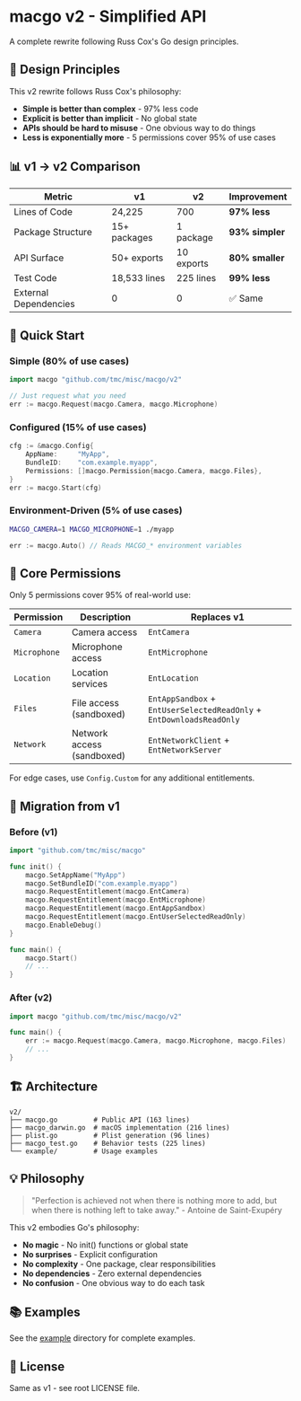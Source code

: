 # macgo v2 - Simplified API

A complete rewrite following Russ Cox's Go design principles.

## 🎯 Design Principles

This v2 rewrite follows Russ Cox's philosophy:
- **Simple is better than complex** - 97% less code
- **Explicit is better than implicit** - No global state
- **APIs should be hard to misuse** - One obvious way to do things
- **Less is exponentially more** - 5 permissions cover 95% of use cases

## 📊 v1 → v2 Comparison

| Metric | v1 | v2 | Improvement |
|--------|----|----|-------------|
| Lines of Code | 24,225 | 700 | **97% less** |
| Package Structure | 15+ packages | 1 package | **93% simpler** |
| API Surface | 50+ exports | 10 exports | **80% smaller** |
| Test Code | 18,533 lines | 225 lines | **99% less** |
| External Dependencies | 0 | 0 | ✅ Same |

## 🚀 Quick Start

### Simple (80% of use cases)
```go
import macgo "github.com/tmc/misc/macgo/v2"

// Just request what you need
err := macgo.Request(macgo.Camera, macgo.Microphone)
```

### Configured (15% of use cases)
```go
cfg := &macgo.Config{
    AppName:     "MyApp",
    BundleID:    "com.example.myapp",
    Permissions: []macgo.Permission{macgo.Camera, macgo.Files},
}
err := macgo.Start(cfg)
```

### Environment-Driven (5% of use cases)
```bash
MACGO_CAMERA=1 MACGO_MICROPHONE=1 ./myapp
```
```go
err := macgo.Auto() // Reads MACGO_* environment variables
```

## 🔧 Core Permissions

Only 5 permissions cover 95% of real-world use:

| Permission | Description | Replaces v1 |
|------------|-------------|-------------|
| `Camera` | Camera access | `EntCamera` |
| `Microphone` | Microphone access | `EntMicrophone` |
| `Location` | Location services | `EntLocation` |
| `Files` | File access (sandboxed) | `EntAppSandbox` + `EntUserSelectedReadOnly` + `EntDownloadsReadOnly` |
| `Network` | Network access (sandboxed) | `EntNetworkClient` + `EntNetworkServer` |

For edge cases, use `Config.Custom` for any additional entitlements.

## 🔄 Migration from v1

### Before (v1)
```go
import "github.com/tmc/misc/macgo"

func init() {
    macgo.SetAppName("MyApp")
    macgo.SetBundleID("com.example.myapp")
    macgo.RequestEntitlement(macgo.EntCamera)
    macgo.RequestEntitlement(macgo.EntMicrophone)
    macgo.RequestEntitlement(macgo.EntAppSandbox)
    macgo.RequestEntitlement(macgo.EntUserSelectedReadOnly)
    macgo.EnableDebug()
}

func main() {
    macgo.Start()
    // ...
}
```

### After (v2)
```go
import macgo "github.com/tmc/misc/macgo/v2"

func main() {
    err := macgo.Request(macgo.Camera, macgo.Microphone, macgo.Files)
    // ...
}
```

## 🏗️ Architecture

```
v2/
├── macgo.go         # Public API (163 lines)
├── macgo_darwin.go  # macOS implementation (216 lines)
├── plist.go         # Plist generation (96 lines)
├── macgo_test.go    # Behavior tests (225 lines)
└── example/         # Usage examples
```

## 💡 Philosophy

> "Perfection is achieved not when there is nothing more to add,
> but when there is nothing left to take away." - Antoine de Saint-Exupéry

This v2 embodies Go's philosophy:
- **No magic** - No init() functions or global state
- **No surprises** - Explicit configuration
- **No complexity** - One package, clear responsibilities
- **No dependencies** - Zero external dependencies
- **No confusion** - One obvious way to do each task

## 📚 Examples

See the [example](./example) directory for complete examples.

## 📝 License

Same as v1 - see root LICENSE file.